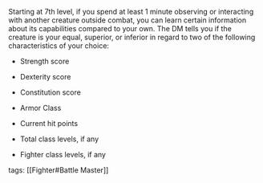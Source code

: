 Starting at 7th level, if you spend at least 1 minute observing or interacting with another creature outside combat, you can learn certain information about its capabilities compared to your own. The DM tells you if the creature is your equal, superior, or inferior in regard to two of the following characteristics of your choice:

-   Strength score

-   Dexterity score

-   Constitution score

-   Armor Class

-   Current hit points

-   Total class levels, if any

-   Fighter class levels, if any

tags: [[Fighter#Battle Master]]